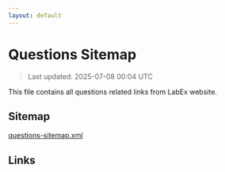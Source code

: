 ```yaml
---
layout: default
---
```


# Questions Sitemap

> Last updated: 2025-07-08 00:04 UTC

This file contains all questions related links from LabEx website.

## Sitemap

[questions-sitemap.xml](https://labex.io/questions-sitemap.xml)

## Links

